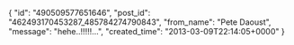  {
   "id": "490509577651646",
   "post_id": "462493170453287_485784274790843",
   "from_name": "Pete Daoust",
   "message": "hehe..!!!!!...",
   "created_time": "2013-03-09T22:14:05+0000"
 }
